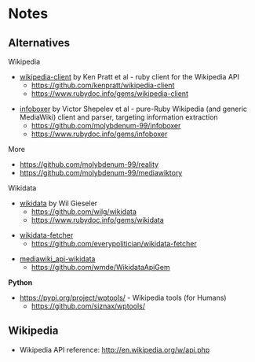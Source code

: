 # Notes


## Alternatives

Wikipedia

- [wikipedia-client](https://rubygems.org/gems/wikipedia-client) by Ken Pratt et al - ruby client for the Wikipedia API
  - <https://github.com/kenpratt/wikipedia-client>
  - <https://www.rubydoc.info/gems/wikipedia-client>

<!-- break -->

- [infoboxer](https://rubygems.org/gems/infoboxer) by Victor Shepelev et al - pure-Ruby Wikipedia (and generic MediaWiki) client and parser, targeting information extraction  
  - <https://github.com/molybdenum-99/infoboxer>
  - <https://www.rubydoc.info/gems/infoboxer>

<!-- break -->

More

- <https://github.com/molybdenum-99/reality>
- https://github.com/molybdenum-99/mediawiktory


Wikidata

- [wikidata](https://rubygems.org/gems/wikidata) by Wil Gieseler
  - <https://github.com/wilg/wikidata>
  - <https://www.rubydoc.info/gems/wikidata>

<!-- break -->

- [wikidata-fetcher](https://rubygems.org/gems/wikidata-fetcher)
  - <https://github.com/everypolitician/wikidata-fetcher>

<!-- break -->

- [mediawiki_api-wikidata](https://rubygems.org/gems/mediawiki_api-wikidata)
  - <https://github.com/wmde/WikidataApiGem>



**Python**

- <https://pypi.org/project/wptools/> - Wikipedia tools (for Humans)
  - <https://github.com/siznax/wptools/>


## Wikipedia

  - Wikipedia API reference: <http://en.wikipedia.org/w/api.php>
